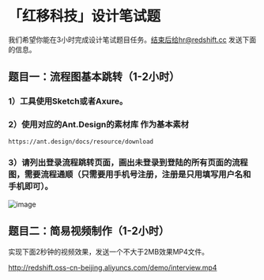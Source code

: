 # 「红移科技」设计笔试题

我们希望你能在3小时完成设计笔试题目任务。结束后给hr@redshift.cc 发送下面的信息。


## 题目一：流程图基本跳转（1-2小时）

### 1）工具使用Sketch或者Axure。
### 2）使用对应的Ant.Design的素材库 作为基本素材
	https://ant.design/docs/resource/download
### 3）请列出登录流程跳转页面，画出未登录到登陆的所有页面的流程图，需要流程通顺（只需要用手机号注册，注册是只用填写用户名和手机即可）。

![image](http://redshift.oss-cn-beijing.aliyuncs.com/demo/login.png)

## 题目二：简易视频制作（1-2小时）

实现下面2秒钟的视频效果，发送一个不大于2MB效果MP4文件。

http://redshift.oss-cn-beijing.aliyuncs.com/demo/interview.mp4
